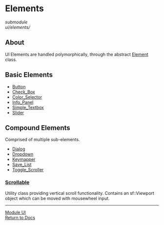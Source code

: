 # Elements
*submodule*  
*ui/elements/*

## About
UI Elements are handled polymorphically, through the abstract [Element](element.md) class.

## Basic Elements
- [Button](button.md)
- [Check_Box](check_box.md)
- [Color_Selector](color_selector.md)
- [Info_Panel](info_panel.md)
- [Simple_Textbox](simple_textbox.md)
- [Slider](slider.md)

## Compound Elements
Comprised of multiple sub-elements.

- [Dialog](dialog.md)
- [Dropdown](dropdown.md)
- [Keymapper](keymapper.md)
- [Save_List](save_list.md)
- [Toggle_Scroller](toggle_scroller.md)


### [Scrollable](scrollable.md)
Utility class providing vertical scroll functionality. Contains an sf::Viewport object which can be moved with mousewheel input.

---

[Module UI](../ui.md)  
[Return to Docs](../../docs.md)